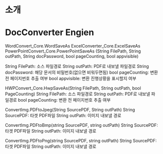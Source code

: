 # 소개

# DocConverter Engien
WordConvert_Core.WordSaveAs ExcelConverter_Core.ExcelSaveAs PowerPointConvert_Core.PowerPointSaveAs
(String FilePath, String outPath, String docPassword, bool pageCounting, bool appvisible)

String FilePath: 소스 파일경로
String outPath: PDF로 내보낼 파일경로
String docPassword: 해당 문서의 비밀번호(없으면 비워두면됨)
bool pageCounting: 변환 전 페이지번호 추출 여부
bool appvisible: 변환 진행상황을 표시할지 여부

HWPConvert_Core.HwpSaveAs(String FilePath, String outPath, bool PageCounting)
String FilePath: 소스 파일경로
String outPath: PDF로 내보낼 파일경로
bool pageCounting: 변환 전 페이지번호 추출 여부

ConvertImg.PDFtoJpeg(String SourcePDF, String outPath)
String SourcePDF: 타겟 PDF파일
String outPath: 이미지 내보낼 경로

ConvertImg.PDFtoBmp(string SourcePDF, string outPath)
String SourcePDF: 타겟 PDF파일
String outPath: 이미지 내보낼 경로

ConvertImg.PDFtoPng(string SourcePDF, string outPath)
String SourcePDF: 타겟 PDF파일
String outPath: 이미지 내보낼 경로
